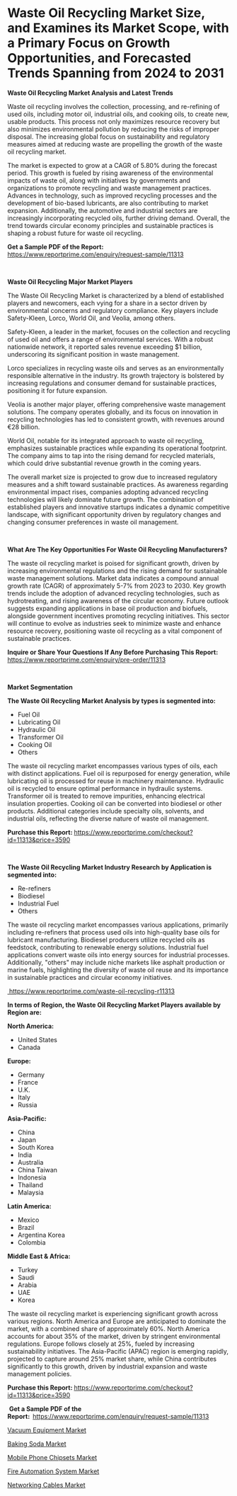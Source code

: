 <p><h1>Waste Oil Recycling Market Size, and Examines its Market Scope, with a Primary Focus on Growth Opportunities, and Forecasted Trends Spanning from 2024 to 2031</h1></p><p><strong>Waste Oil Recycling Market Analysis and Latest Trends</strong></p>
<p><p>Waste oil recycling involves the collection, processing, and re-refining of used oils, including motor oil, industrial oils, and cooking oils, to create new, usable products. This process not only maximizes resource recovery but also minimizes environmental pollution by reducing the risks of improper disposal. The increasing global focus on sustainability and regulatory measures aimed at reducing waste are propelling the growth of the waste oil recycling market.</p><p>The market is expected to grow at a CAGR of 5.80% during the forecast period. This growth is fueled by rising awareness of the environmental impacts of waste oil, along with initiatives by governments and organizations to promote recycling and waste management practices. Advances in technology, such as improved recycling processes and the development of bio-based lubricants, are also contributing to market expansion. Additionally, the automotive and industrial sectors are increasingly incorporating recycled oils, further driving demand. Overall, the trend towards circular economy principles and sustainable practices is shaping a robust future for waste oil recycling.</p></p>
<p><strong>Get a Sample PDF of the Report:&nbsp;</strong> <a href="https://www.reportprime.com/enquiry/request-sample/11313?utm_campaign=1512&utm_medium=2&utm_source=Github&utm_content=ia&utm_term=25122024&utm_id=waste-oil-recycling">https://www.reportprime.com/enquiry/request-sample/11313</a></p>
<p>&nbsp;</p>
<p><strong>Waste Oil Recycling Major Market Players</strong></p>
<p><p>The Waste Oil Recycling Market is characterized by a blend of established players and newcomers, each vying for a share in a sector driven by environmental concerns and regulatory compliance. Key players include Safety-Kleen, Lorco, World Oil, and Veolia, among others. </p><p>Safety-Kleen, a leader in the market, focuses on the collection and recycling of used oil and offers a range of environmental services. With a robust nationwide network, it reported sales revenue exceeding $1 billion, underscoring its significant position in waste management.</p><p>Lorco specializes in recycling waste oils and serves as an environmentally responsible alternative in the industry. Its growth trajectory is bolstered by increasing regulations and consumer demand for sustainable practices, positioning it for future expansion.</p><p>Veolia is another major player, offering comprehensive waste management solutions. The company operates globally, and its focus on innovation in recycling technologies has led to consistent growth, with revenues around €28 billion.</p><p>World Oil, notable for its integrated approach to waste oil recycling, emphasizes sustainable practices while expanding its operational footprint. The company aims to tap into the rising demand for recycled materials, which could drive substantial revenue growth in the coming years.</p><p>The overall market size is projected to grow due to increased regulatory measures and a shift toward sustainable practices. As awareness regarding environmental impact rises, companies adopting advanced recycling technologies will likely dominate future growth. The combination of established players and innovative startups indicates a dynamic competitive landscape, with significant opportunity driven by regulatory changes and changing consumer preferences in waste oil management.</p></p>
<p>&nbsp;</p>
<p><strong>What Are The Key Opportunities For Waste Oil Recycling Manufacturers?</strong></p>
<p><p>The waste oil recycling market is poised for significant growth, driven by increasing environmental regulations and the rising demand for sustainable waste management solutions. Market data indicates a compound annual growth rate (CAGR) of approximately 5-7% from 2023 to 2030. Key growth trends include the adoption of advanced recycling technologies, such as hydrotreating, and rising awareness of the circular economy. Future outlook suggests expanding applications in base oil production and biofuels, alongside government incentives promoting recycling initiatives. This sector will continue to evolve as industries seek to minimize waste and enhance resource recovery, positioning waste oil recycling as a vital component of sustainable practices.</p></p>
<p><strong>Inquire or Share Your Questions If Any Before Purchasing This Report:</strong> <a href="https://www.reportprime.com/enquiry/pre-order/11313?utm_campaign=1512&utm_medium=2&utm_source=Github&utm_content=ia&utm_term=25122024&utm_id=waste-oil-recycling">https://www.reportprime.com/enquiry/pre-order/11313</a></p>
<p>&nbsp;</p>
<p><strong>Market Segmentation</strong></p>
<p><strong>The Waste Oil Recycling Market Analysis by types is segmented into:</strong></p>
<p><ul><li>Fuel Oil</li><li>Lubricating Oil</li><li>Hydraulic Oil</li><li>Transformer Oil</li><li>Cooking Oil</li><li>Others</li></ul></p>
<p><p>The waste oil recycling market encompasses various types of oils, each with distinct applications. Fuel oil is repurposed for energy generation, while lubricating oil is processed for reuse in machinery maintenance. Hydraulic oil is recycled to ensure optimal performance in hydraulic systems. Transformer oil is treated to remove impurities, enhancing electrical insulation properties. Cooking oil can be converted into biodiesel or other products. Additional categories include specialty oils, solvents, and industrial oils, reflecting the diverse nature of waste oil management.</p></p>
<p><strong>Purchase this Report:&nbsp;</strong><a href="https://www.reportprime.com/checkout?id=11313&price=3590&utm_campaign=1512&utm_medium=2&utm_source=Github&utm_content=ia&utm_term=25122024&utm_id=waste-oil-recycling">https://www.reportprime.com/checkout?id=11313&price=3590</a></p>
<p>&nbsp;</p>
<p><strong>The Waste Oil Recycling Market Industry Research by Application is segmented into:</strong></p>
<p><ul><li>Re-refiners</li><li>Biodiesel</li><li>Industrial Fuel</li><li>Others</li></ul></p>
<p><p>The waste oil recycling market encompasses various applications, primarily including re-refiners that process used oils into high-quality base oils for lubricant manufacturing. Biodiesel producers utilize recycled oils as feedstock, contributing to renewable energy solutions. Industrial fuel applications convert waste oils into energy sources for industrial processes. Additionally, "others" may include niche markets like asphalt production or marine fuels, highlighting the diversity of waste oil reuse and its importance in sustainable practices and circular economy initiatives.</p></p>
<p><a href="https://www.reportprime.com/waste-oil-recycling-r11313?utm_campaign=1512&utm_medium=2&utm_source=Github&utm_content=ia&utm_term=25122024&utm_id=waste-oil-recycling">&nbsp;https://www.reportprime.com/waste-oil-recycling-r11313</a></p>
<p><strong>In terms of Region, the Waste Oil Recycling Market Players available by Region are:</strong></p>
<p>
    <p> <strong> North America: </strong>
        <ul>
            <li>United States</li>
            <li>Canada</li>
        </ul>
        </p> 
    <p> <strong> Europe: </strong>
        <ul>
            <li>Germany</li>
            <li>France</li>
            <li>U.K.</li>
            <li>Italy</li>
            <li>Russia</li>
        </ul>
        </p> 
    <p> <strong> Asia-Pacific: </strong>
        <ul>
            <li>China</li>
            <li>Japan</li>
            <li>South Korea</li>
            <li>India</li>
            <li>Australia</li>
            <li>China Taiwan</li>
            <li>Indonesia</li>
            <li>Thailand</li>
            <li>Malaysia</li>
        </ul>
        </p> 
    <p> <strong> Latin America: </strong>
        <ul>
            <li>Mexico</li>
            <li>Brazil</li>
            <li>Argentina Korea</li>
            <li>Colombia</li>
        </ul>
        </p> 
    <p> <strong> Middle East & Africa: </strong>
        <ul>
            <li>Turkey</li>
            <li>Saudi</li>
            <li>Arabia</li>
            <li>UAE</li>
            <li>Korea</li>
        </ul>
    </p>
    </p>
<p><p>The waste oil recycling market is experiencing significant growth across various regions. North America and Europe are anticipated to dominate the market, with a combined share of approximately 60%. North America accounts for about 35% of the market, driven by stringent environmental regulations. Europe follows closely at 25%, fueled by increasing sustainability initiatives. The Asia-Pacific (APAC) region is emerging rapidly, projected to capture around 25% market share, while China contributes significantly to this growth, driven by industrial expansion and waste management policies.</p></p>
<p><strong>Purchase this Report: </strong><a href="https://www.reportprime.com/checkout?id=11313&price=3590&utm_campaign=1512&utm_medium=2&utm_source=Github&utm_content=ia&utm_term=25122024&utm_id=waste-oil-recycling">https://www.reportprime.com/checkout?id=11313&price=3590</a></p>
<p>&nbsp;<strong>Get a Sample PDF of the Report:&nbsp;&nbsp;</strong><a href="https://www.reportprime.com/enquiry/request-sample/11313?utm_campaign=1512&utm_medium=2&utm_source=Github&utm_content=ia&utm_term=25122024&utm_id=waste-oil-recycling">https://www.reportprime.com/enquiry/request-sample/11313</a></p>
<p><strong></strong></p>
<p><p><a href="https://www.linkedin.com/pulse/revenue-generation-insights-vacuum-equipment-market-size-vgpme?utm_campaign=1512&utm_medium=2&utm_source=Github&utm_content=ia&utm_term=25122024&utm_id=waste-oil-recycling">Vacuum Equipment Market</a></p><p><a href="https://www.linkedin.com/pulse/assessment-baking-soda-market-scope-markets-size-revenue-cxbke?utm_campaign=1512&utm_medium=2&utm_source=Github&utm_content=ia&utm_term=25122024&utm_id=waste-oil-recycling">Baking Soda Market</a></p><p><a href="https://github.com/willjis/Market-Research-Report-List-1/blob/main/mobile-phone-chipsets-market.md?utm_campaign=1512&utm_medium=2&utm_source=Github&utm_content=ia&utm_term=25122024&utm_id=waste-oil-recycling">Mobile Phone Chipsets Market</a></p><p><a href="https://www.linkedin.com/pulse/fire-automation-system-market-analysis-deployment-growth-pt01c?utm_campaign=1512&utm_medium=2&utm_source=Github&utm_content=ia&utm_term=25122024&utm_id=waste-oil-recycling">Fire Automation System Market</a></p><p><a href="https://www.linkedin.com/pulse/networking-cables-market-growth-projections-2024-2031-101-vyfpe?utm_campaign=1512&utm_medium=2&utm_source=Github&utm_content=ia&utm_term=25122024&utm_id=waste-oil-recycling">Networking Cables Market</a></p></p>